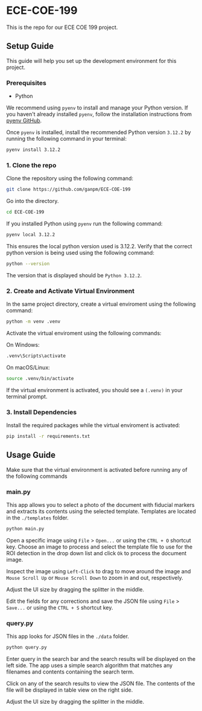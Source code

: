 # ECE-COE-199

This is the repo for our ECE COE 199 project.

## Setup Guide

This guide will help you set up the development environment for this project.

### Prerequisites

- Python

We recommend using `pyenv` to install and manage your Python version. If you haven't already installed `pyenv`, follow the installation instructions from [pyenv GitHub](https://github.com/pyenv/pyenv).

Once `pyenv` is installed, install the recommended Python version `3.12.2` by running the following command in your terminal:

```bash
pyenv install 3.12.2
```

### 1. Clone the repo

Clone the repository using the following command:

```bash
git clone https://github.com/ganpm/ECE-COE-199
```

Go into the directory.

```bash
cd ECE-COE-199
```

If you installed Python using `pyenv` run the following command:

```bash
pyenv local 3.12.2
```
This ensures the local python version used is 3.12.2. Verify that the correct python version is being used using the following command:

```bash
python --version
```

The version that is displayed should be `Python 3.12.2`.

### 2. Create and Activate Virtual Environment

In the same project directory, create a virtual enviroment using the following command:
```bash
python -m venv .venv
```
Activate the virtual enviroment using the following commands:

On Windows:
```bash
.venv\Scripts\activate
```
On macOS/Linux:
```bash
source .venv/bin/activate
```
If the virtual environment is activated, you should see a `(.venv)` in your terminal prompt.

### 3. Install Dependencies
Install the required packages while the virtual enviroment is activated:
```bash
pip install -r requirements.txt
```

## Usage Guide

Make sure that the virtual environment is activated before running any of the following commands

### main.py

This app allows you to select a photo of the document with fiducial markers and extracts its contents using the selected template. Templates are located in the `./templates` folder.

```bash
python main.py
```

Open a specific image using `File` > `Open...` or using the `CTRL + O` shortcut key. Choose an image to process and select the template file to use for the ROI detection in the drop down list and click `Ok` to process the document image.

Inspect the image using `Left-Click` to drag to move around the image and `Mouse Scroll Up` or `Mouse Scroll Down` to zoom in and out, respectively.

Adjust the UI size by dragging the splitter in the middle.

Edit the fields for any corrections and save the JSON file using `File` > `Save...` or using the `CTRL + S` shortcut key.

### query.py

This app looks for JSON files in the `./data` folder.

```bash
python query.py
```

Enter query in the search bar and the search results will be displayed on the left side. The app uses a simple search algorithm that matches any filenames and contents containing the search term.

Click on any of the search results to view the JSON file. The contents of the file will be displayed in table view on the right side.

Adjust the UI size by dragging the splitter in the middle.